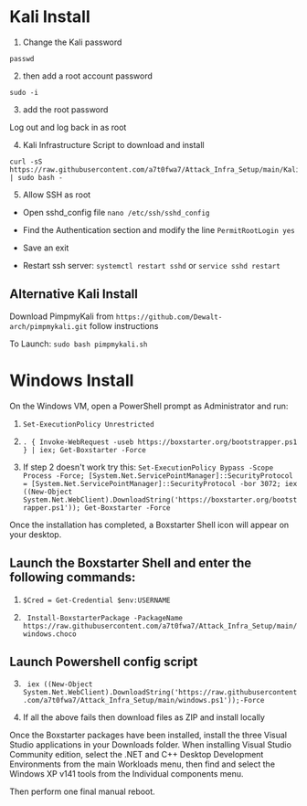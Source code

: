 # Kali Install

1) Change the Kali password
```
passwd
```
2) then add a root account password
```
sudo -i 
```
3) add the root password

Log out and log back in as root

4) Kali Infrastructure Script to download and install

```
curl -sS https://raw.githubusercontent.com/a7t0fwa7/Attack_Infra_Setup/main/Kali_Setup/C2andToolsSetupKali.sh | sudo bash -

```
5) Allow SSH as root

- Open sshd_config file
`nano /etc/ssh/sshd_config`

- Find the Authentication section and modify the line 
`PermitRootLogin yes`

- Save an exit

- Restart ssh server:
`systemctl restart sshd` or `service sshd restart`


## Alternative Kali Install

Download PimpmyKali from `https://github.com/Dewalt-arch/pimpmykali.git` follow instructions

To Launch: `sudo bash pimpmykali.sh`

# Windows Install

On the Windows VM, open a PowerShell prompt as Administrator and run:
1) ```Set-ExecutionPolicy Unrestricted```

2) ```. { Invoke-WebRequest -useb https://boxstarter.org/bootstrapper.ps1 } | iex; Get-Boxstarter -Force```
3) If step 2 doesn't work try this:
```Set-ExecutionPolicy Bypass -Scope Process -Force; [System.Net.ServicePointManager]::SecurityProtocol = [System.Net.ServicePointManager]::SecurityProtocol -bor 3072; iex ((New-Object System.Net.WebClient).DownloadString('https://boxstarter.org/bootstrapper.ps1')); Get-Boxstarter -Force```

Once the installation has completed, a Boxstarter Shell icon will appear on your desktop.  

## Launch the **Boxstarter Shell** and enter the following commands:

1) ``` $Cred = Get-Credential $env:USERNAME ```

2) ``` Install-BoxstarterPackage -PackageName https://raw.githubusercontent.com/a7t0fwa7/Attack_Infra_Setup/main/windows.choco```


## Launch Powershell config script
3) ``` iex ((New-Object System.Net.WebClient).DownloadString('https://raw.githubusercontent.com/a7t0fwa7/Attack_Infra_Setup/main/windows.ps1'));-Force```

4) If all the above fails then download files as ZIP and install locally



Once the Boxstarter packages have been installed, install the three Visual Studio applications in your Downloads folder.  When installing Visual Studio Community edition, select the .NET and C++ Desktop Development Environments from the main Workloads menu, then find and select the Windows XP v141 tools from the Individual components menu.

Then perform one final manual reboot.
